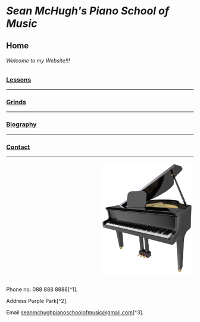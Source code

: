 # _Sean McHugh's Piano School of Music_
<h2> Home </h2>

<h6> Welcome to my Website!!! </h6>

### <a href="https://github.com/seanmch2023/Lessons" target="_blank">Lessons</a> <hr>
### <a href="https://github.com/seanmch2023/Grinds" target="_blank">Grinds</a> <hr>
### <a href="https://github.com/seanmch2023/Biography/tree/main" target="_blank">Biography</a> <hr>
### <a href="https://github.com/seanmch2023/Contact" target="_blank">Contact</a> <hr>
<p align="right">
<img src="https://github.com/seanmch2023/Images/blob/main/pianopng" data-canonical-src="https://github.com/seanmch2023/Images/blob/main/pianopng" width="250" height="300" />
</p>

<pre></pre>Phone no. 088 888 8888[^1].

Address Purple Park[^2].  

Email seanmchughpianoschoolofmusic@gmail.com[^3].</pre>
